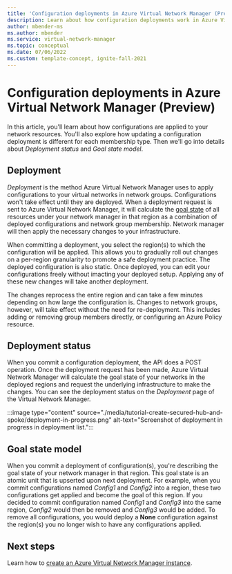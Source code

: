 ```yaml
---
title: 'Configuration deployments in Azure Virtual Network Manager (Preview)'
description: Learn about how configuration deployments work in Azure Virtual Network Manager.
author: mbender-ms    
ms.author: mbender
ms.service: virtual-network-manager
ms.topic: conceptual
ms.date: 07/06/2022
ms.custom: template-concept, ignite-fall-2021
---
```


# Configuration deployments in Azure Virtual Network Manager (Preview)

In this article, you'll learn about how configurations are applied to your network resources. You'll also explore how updating a configuration deployment is different for each membership type. Then we'll go into details about *Deployment status* and *Goal state model*.

## Deployment

*Deployment* is the method Azure Virtual Network Manager uses to apply configurations to your virtual networks in network groups. Configurations won't take effect until they are deployed. When a deployment request is sent to Azure Virtual Network Manager, it will calculate the [goal state](#goalstate) of all resources under your network manager in that region as a combination of deployed configurations and network group membership. Network manager will then apply the necessary changes to your infrastructure.

When committing a deployment, you select the region(s) to which the configuration will be applied. This allows you to gradually roll out changes on a per-region granularity to promote a safe deployment practice. The deployed configuration is also static. Once deployed, you can edit your configurations freely without imacting your deployed setup. Applying any of these new changes will take another deployment.

The changes reprocess the entire region and can take a few minutes depending on how large the configuration is. Changes to network groups, however, will take effect without the need for re-deployment. This includes adding or removing group members directly, or configuring an Azure Policy resource.

## Deployment status

When you commit a configuration deployment, the API does a POST operation. Once the deployment request has been made, Azure Virtual Network Manager will calculate the goal state of your networks in the deployed regions and request the underlying infrastructure to make the changes. You can see the deployment status on the *Deployment* page of the Virtual Network Manager.

:::image type="content" source="./media/tutorial-create-secured-hub-and-spoke/deployment-in-progress.png" alt-text="Screenshot of deployment in progress in deployment list.":::

## <a name = "goalstate"></a> Goal state model

When you commit a deployment of configuration(s), you're describing the goal state of your network manager in that region. This goal state is an atomic unit that is upserted upon next deployment. For example, when you commit configurations named *Config1* and *Config2* into a region, these two configurations get applied  and become the goal of this region. If you decided to commit configuration named *Config1* and *Config3* into the same region, *Config2* would then be removed and *Config3* would be added. To remove all configurations, you would deploy a **None** configuration against the region(s) you no longer wish to have any configurations applied.

## Next steps

Learn how to [create an Azure Virtual Network Manager instance](create-virtual-network-manager-portal.md).
